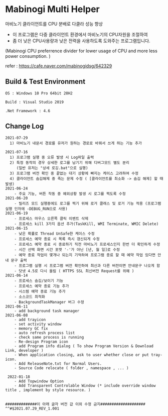 # Mabinogi Multi Helper

마비노기 클라이언트를 CPU 분배로 다클라 성능 향상

- 이 프로그램은 다중 클라이언트 환경에서 마비노기의 CPU자원을 조절하여
- 좀 더 낮은 CPU사용량과 낮은 전력을 사용하도록 도와주는 프로그램입니다.

(Mabinogi CPU preferrence divider for lower usage of CPU and more less power consumption. )


refer : <https://cafe.naver.com/mabinogidsg/642329>

## Build & Test Environment

```Text
OS : Windows 10 Pro 64bit 20H2

Build : Visual Studio 2019

.Net Framework : 4.6
```

## Change Log


```Text
2021-07-29
  1) 마비노기 내문서 경로를 유저가 원하는 경로로 바꿔서 쓰게 하는 기능 추가

2021-07-16
  1) 프로그램 실행 중 오류 발생 시 Log파일 출력
  2) 특정 동작의 경우 상세한 로그를 남기기 위해 디버그모드 별도 분리
     (일반 유저는 "상세 로깅.bat"으로 실행)
  3) 프로그램 버전 확인 중 끝없는 대기 상황에 빠지는 케이스 고려하여 수정
  4) 클라이언트 숨김해제 중 죽는 문제 수정 ( [클라이언트를 최소화 -> 숨김 해제] 할 때 발생)
2021-06-24
    - 주요 기능, 버튼 작동 중 예외상황 발생 시 로그를 찍도록 수정
2021-06-20
    - 릴리즈 모드 실행중에도 로그를 찍기 위해 로거 클래스 및 로거 기능 적용 (프로그램 실행 인자에 -DEBUG_RUN으로 사용)
2021-06-19
    - 프로세스 마우스 오른쪽 클릭 이벤트 삭제
    - 프로세스 kill 3가지 옵션 추가(TaskKill, WMI Terminate, WMIC Delete)
2021-06-15
    - 낮은 확률로 Thread UnSafe한 케이스 수정
    - 프로세스 예약 종료 시 목록 즉시 갱신되게 수정
    - 프로세스 예약 종료 시 종료하기 직전 마비노기 프로세스인지 한번 더 확인하게 수정
    - 시간 선택 화면 시간 포맷 '-'가 아닌 [년, 월 일]로 수정
    - 예약 종료 작업이 몇개나 되는지 기억하여 프로그램 종료 할 때 예약 작업 있다면 안내 문구 출력
    - 프로그램 실행 시 프로그램 버전 확인하여 최신과 다른 버전이면 안내문구 나오게 함
    - 닷넷 4.5로 다시 올림 ( HTTPS SSL 최신버전 Request를 위해 )
2021-06-14
    - 프로세스 숨김/보이기 기능
    - 프로세스 예약 종료 기능 추가
    - 시스템 예약 종료 기능 추가
    - 소스코드 최적화
    - BackgroundTaskManager 버그 수정
2021-06-11
    - add background task manager
2021-06-08
    - add trayicon
    - set activity window
    - memory GC fix
    - auto refresh process list
    - check same process is running
    - Re-design Program icon
    - add Program info dialog ( To show Program Version & Download Link, developer )
    - When application closing, ask to user whether close or put tray-icon.
    - Add ReleaseNote.txt for Normal Users.
    - Source Code relocate ( folder , namespace , ... )
    
 2022-01-18
    - Add Topwindow Option
    - Add Transparent Controlable Window (* include override window title , implement by style resource. )
        
    
##############이 아래 글자 버전 값 이외 수정 금지####################    
^^#$2021.07.29_REV_1.001
    
```
